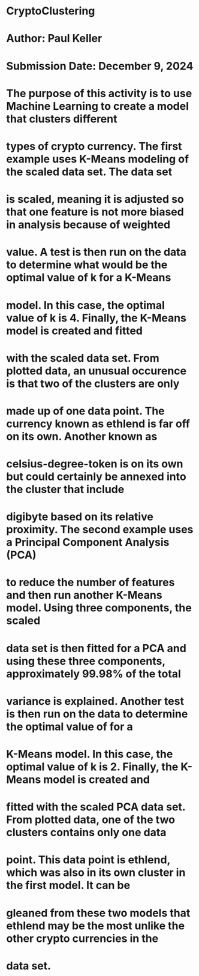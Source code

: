 # CryptoClustering

# Author: Paul Keller
# Submission Date: December 9, 2024

# The purpose of this activity is to use Machine Learning to create a model that clusters different 
# types of crypto currency. The first example uses K-Means modeling of the scaled data set. The data set
# is scaled, meaning it is adjusted so that one feature is not more biased in analysis because of weighted 
# value. A test is then run on the data to determine what would be the optimal value of k for a K-Means
# model. In this case, the optimal value of k is 4. Finally, the K-Means model is created and fitted
# with the scaled data set. From plotted data, an unusual occurence is that two of the clusters are only
# made up of one data point. The currency known as ethlend is far off on its own. Another known as 
# celsius-degree-token is on its own but could certainly be annexed into the cluster that include 
# digibyte based on its relative proximity. The second example uses a Principal Component Analysis (PCA)
# to reduce the number of features and then run another K-Means model. Using three components, the scaled
# data set is then fitted for a PCA and using these three components, approximately 99.98% of the total
# variance is explained. Another test is then run on the data to determine the optimal value of for a 
# K-Means model. In this case, the optimal value of k is 2. Finally, the K-Means model is created and
# fitted with the scaled PCA data set. From plotted data, one of the two clusters contains only one data
# point. This data point is ethlend, which was also in its own cluster in the first model. It can be
# gleaned from these two models that ethlend may be the most unlike the other crypto currencies in the 
# data set.